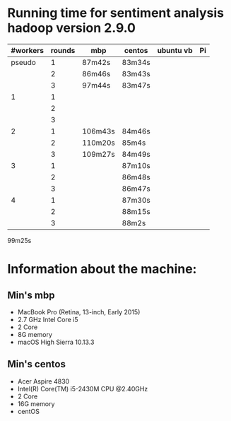 # Running time for sentiment analysis hadoop version 2.9.0

| #workers | rounds | mbp     | centos | ubuntu vb | Pi |
|----------|--------|---------|--------|-----------|----|
| pseudo   | 1      | 87m42s  | 83m34s |           |    |
|          | 2      | 86m46s  | 83m43s |           |    |
|          | 3      | 97m44s  | 83m47s |           |    |
| 1        | 1      |         |        |           |    |
|          | 2      |         |        |           |    |
|          | 3      |         |        |           |    |
| 2        | 1      | 106m43s | 84m46s |           |    |
|          | 2      | 110m20s | 85m4s  |           |    |
|          | 3      | 109m27s | 84m49s |           |    |
| 3        | 1      |         | 87m10s |           |    |
|          | 2      |         | 86m48s |           |    |
|          | 3      |         | 86m47s |           |    |
| 4        | 1      |         | 87m30s |           |    |
|          | 2      |         | 88m15s |           |    |
|          | 3      |         | 88m2s  |           |    |


99m25s

# Information about the machine:


## Min's mbp

* MacBook Pro (Retina, 13-inch, Early 2015) 
* 2.7 GHz Intel Core i5
* 2 Core
* 8G memory
* macOS High Sierra 10.13.3

## Min's centos

* Acer Aspire 4830
* Intel(R) Core(TM) i5-2430M CPU @2.40GHz
* 2 Core
* 16G memory
* centOS 

